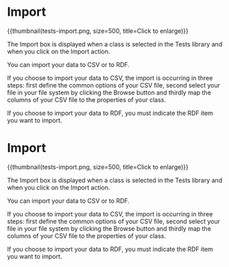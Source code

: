<!--
created_at: '2012-04-12 17:19:34'
updated_at: '2013-03-13 15:26:00'
authors:
    - 'Jérôme Bogaerts'
contributors:
    - 'Sophie Doublet'
tags:
    - 'Manage Tests'
-->

Import
======

{{thumbnail(tests-import.png, size=500, title=Click to enlarge)}}

The Import box is displayed when a class is selected in the Tests library and when you click on the Import action.

You can import your data to CSV or to RDF.

If you choose to import your data to CSV, the import is occurring in three steps: first define the common options of your CSV file, second select your file in your file system by clicking the Browse button and thirdly map the columns of your CSV file to the properties of your class.

If you choose to import your data to RDF, you must indicate the RDF item you want to import.

Import
======

{{thumbnail(tests-import.png, size=500, title=Click to enlarge)}}

The Import box is displayed when a class is selected in the Tests library and when you click on the Import action.

You can import your data to CSV or to RDF.

If you choose to import your data to CSV, the import is occurring in three steps: first define the common options of your CSV file, second select your file in your file system by clicking the Browse button and thirdly map the columns of your CSV file to the properties of your class.

If you choose to import your data to RDF, you must indicate the RDF item you want to import.


